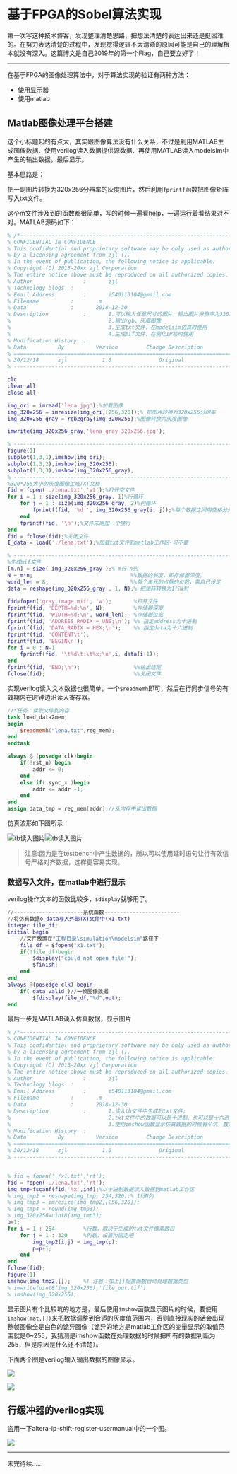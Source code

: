 # 基于FPGA的Sobel算法实现

第一次写这种技术博客，发现整理清楚思路，把想法清楚的表达出来还是挺困难的。在努力表达清楚的过程中，发现觉得逻辑不太清晰的原因可能是自己的理解根本就没有深入。这篇博文是自己2019年的第一个Flag，自己要立好了！

---

在基于FPGA的图像处理算法中，对于算法实现的验证有两种方法：

- 使用显示器
- 使用matlab

## Matlab图像处理平台搭建

这个小标题起的有点大，其实跟图像算法没有什么关系，不过是利用MATLAB生成图像数据、使用verilog读入数据提供源数据、再使用MATLAB读入modelsim中产生的输出数据，最后显示。

基本思路是：

把一副图片转换为320x256分辨率的灰度图片，然后利用`fprintf`函数把图像矩阵写入txt文件。

这个m文件涉及到的函数都很简单，写的时候一遍看help，一遍运行着看结果对不对。MATLAB源码如下：

```matlab
% /*-----------------------------------------------------------------------
% CONFIDENTIAL IN CONFIDENCE
% This confidential and proprietary software may be only used as authorized
% by a licensing agreement from zjl ().
% In the event of publication, the following notice is applicable:
% Copyright (C) 2013-20xx zjl Corporation
% The entire notice above must be reproduced on all authorized copies.
% Author				:		zjl
% Technology blogs 	:       
% Email Address 		: 		i540113104@gmail.com
% Filename			:		.m
% Data				:		2018-12-30
% Description			:		1.可以输入任意尺寸的图片，输出图片分辨率为320x256
%                               2.输出rgb、灰度图像
%                               3.生成txt文件，在modelsim仿真时使用
%                               4.生成mif文件，在例化IP核时使用
% Modification History	:
% Data			By			Version			Change Description
% =========================================================================
% 30/12/18		zjl			  1.0				Original
% -----------------------------------------------------------------------*/

clc
clear all
close all

img_ori = imread('lena.jpg');%加载图像
img_320x256 = imresize(img_ori,[256,320]);% 把图片转换为320x256分辨率
img_320x256_gray = rgb2gray(img_320x256);%图像转换为灰度图像

imwrite(img_320x256_gray,'lena_gray_320x256.jpg');

% ---------------------------------------------------------------------------
figure(1)
subplot(1,3,1),imshow(img_ori);
subplot(1,3,2),imshow(img_320x256);
subplot(1,3,3),imshow(img_320x256_gray);
% ---------------------------------------------------------------------------
%320*256大小的灰度图像生成TXT文档
fid = fopen('./lena.txt','wt');%打开空文件
for i = 1 : size(img_320x256_gray, 1)%行循环
    for j = 1 : size(img_320x256_gray, 2)%列循环
        fprintf(fid, '%d ', img_320x256_gray(i, j));%每个数据之间用空格分开%
    end
    fprintf(fid, '\n');%文件末尾加一个换行
end
fid = fclose(fid);%关闭文件
I_data = load('./lena.txt');%加载txt文件到matlab工作区-可不要

% ---------------------------------------------------------------------------
%生成mif文件
[m,n] = size( img_320x256_gray );% m行 n列
N = m*n;                               %%数据的长度，即存储器深度。
word_len = 8;                          %%每个单元的占据的位数，需自己设定
data = reshape(img_320x256_gray', 1, N);% 把矩阵转换为1行N列
 
fid=fopen('gray_image.mif', 'w');       %打开文件
fprintf(fid, 'DEPTH=%d;\n', N);         %存储器深度
fprintf(fid, 'WIDTH=%d;\n', word_len);  %存储器位宽
fprintf(fid, 'ADDRESS_RADIX = UNS;\n'); %% 指定address为十进制
fprintf(fid, 'DATA_RADIX = HEX;\n');    %% 指定data为十六进制
fprintf(fid, 'CONTENT\t');
fprintf(fid, 'BEGIN\n');
for i = 0 : N-1
    fprintf(fid, '\t%d\t:\t%x;\n',i, data(i+1));
end
fprintf(fid, 'END;\n');                 %%输出结尾
fclose(fid);                            %%关闭文件
```



实现verilog读入文本数据也很简单，一个`$readmemh`即可，然后在行同步信号的有效期内在时钟边沿读入寄存器。

```verilog
//*任务：读取文件到内存
task load_data2mem;
begin
	$readmemh("lena.txt",reg_mem);
end
endtask

always @ (posedge clk)begin
	if(!rst_n) begin
		addr <= 0;
	end
	else if( sync_x )begin
		addr <= addr +1;
	end
end
assign data_tmp = reg_mem[addr];//从内存中读出数据
```



仿真波形如下图所示：

![tb读入图片](img/仿真波形-读入数据.jpg)![tb读入图片](img/仿真波形-读入数据2.jpg)



> 注意:因为是在testbench中产生数据的，所以可以使用延时语句让行有效信号严格对齐数据，这样更容易实现。



### 数据写入文件，在matlab中进行显示

verilog操作文本的函数比较多，`$display`就够用了。

```matlab
//----------------------系统函数------------------------
//将仿真数据o_data写入外部TXT文件中(x1.txt)
integer file_df;
initial begin
	//文件放置在"工程目录\simulation\modelsim"路径下
	file_df = $fopen("x1.txt");
	if(!file_df)begin
		$display("could not open file!");
		$finish;
	end
end
always @(posedge clk) begin
	if( data_valid )//一帧图像数据
		$fdisplay(file_df,"%d",out);
end
```



最后一步是MATLAB读入仿真数据，显示图片

```matlab
% /*-----------------------------------------------------------------------
% CONFIDENTIAL IN CONFIDENCE
% This confidential and proprietary software may be only used as authorized
% by a licensing agreement from zjl ().
% In the event of publication, the following notice is applicable:
% Copyright (C) 2013-20xx zjl Corporation
% The entire notice above must be reproduced on all authorized copies.
% Author				:		zjl
% Technology blogs 	:       
% Email Address 		: 		i540113104@gmail.com
% Filename			:		.m
% Data				:		2018-12-30
% Description			:		1.读入tb文件中生成的txt文件;
%                               2.txt文件中的数据可以是十进制、也可以是十六进制，在tb中设置;
%                               3.使用imshow函数显示仿真数据的时候有个坑，数据导入matlab后，查看数据范围是0~255，但是数据类型与imshow函数使用的不同，直接使用imshow(img)的时候，imshow会多余的处理数据，处理结果就是：大于0的像素认为该点灰度为1，否则为零，直观的观察就是窗口像是图像为纯白色;
% Modification History	:
% Data			By			Version			Change Description
% =========================================================================
% 30/12/18		zjl			  1.0				Original
% -----------------------------------------------------------------------*/


% fid = fopen('./x1.txt','rt');
fid = fopen('./lena.txt','rt');
img_tmp=fscanf(fid,'%x',inf);%以十进制数据读入数据到matlab工作区
% img_tmp2 = reshape(img_tmp, 254,320);% 1行N列
% img_tmp3 = imresize(img_tmp2,[256,320]);
% img_tmp4 = round(img_tmp3);
% img_320x256=uint8(img_tmp3);
p=1;
for i = 1 : 254			%行数，取决于生成的txt文件像素数目
	for j = 1 : 320		%列数，设置为固定吧
        img_tmp2(i,j) = img_tmp(p);
		p=p+1;
    end
end
fclose(fid);
figure(1)
imshow(img_tmp2,[]);	%! 注意：加上[]配置函数自动处理数据类型
% imwrite(uint8(img_320x256),'file_out.tif')
% imshow(img_320x256);

```



显示图片有个比较坑的地方是，最后使用`imshow`函数显示图片的时候，要使用`imshow(mat,[])`来把数据调整到合适的灰度值范围内，否则直接现实的话会出现整帧图像全是白色的诡异图像（诡异的地方是matlab工作区的变量显示的取值范围就是0~255，我猜测是imshow函数在处理数据的时候把所有的数据判断为255，但是原因是什么还不清楚）。

下面两个图是verilog输入输出数据的图像显示。

![](img/lena-原图.jpg)



![](img/lena-sobel结果.jpg)



## 行缓冲器的verilog实现

盗用一下altera-ip-shift-register-usermanual中的一个图。



![](img/verilog-行缓冲器.jpg)



---

未完待续……

